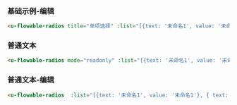 ### 基础示例-编辑

``` html
<u-flowable-radios title="单项选择" :list="[{text: '未命名1', value: '未命名1'}, {text: '未命名2', value: '未命名2'}]"></u-flowable-radios>
```

### 普通文本

``` html
<u-flowable-radios mode="readonly" :list="[{text: '未命名1', value: '未命名1'}, { text: '未命名1', value: '未命名2'}]" value="未命名2"></u-flowable-radios>
```

### 普通文本-编辑

``` html
<u-flowable-radios  :list="[{text: '未命名1', value: '未命名1'}, { text: '未命名2', value: '未命名2'}]" value="未命名2"></u-flowable-radios>
```
